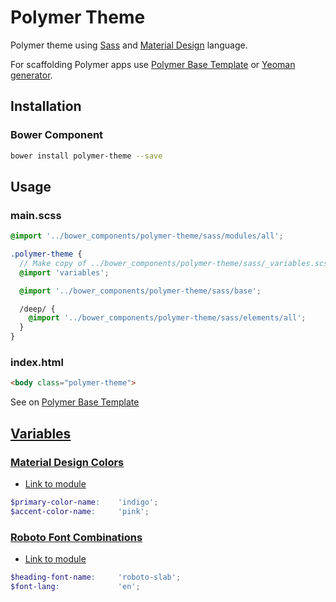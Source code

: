 # Polymer Theme

Polymer theme using [Sass](http://sass-lang.com) and
[Material Design](http://www.google.com/design/spec/material-design/introduction.html) language.

For scaffolding Polymer apps use [Polymer Base Template](https://github.com/StartPolymer/polymer-base-template)
or [Yeoman generator](https://github.com/yeoman/generator-polymer).

## Installation

### Bower Component

```sh
bower install polymer-theme --save
```

## Usage

### main.scss

```scss
@import '../bower_components/polymer-theme/sass/modules/all';

.polymer-theme {
  // Make copy of ../bower_components/polymer-theme/sass/_variables.scss to styles dir
  @import 'variables';

  @import '../bower_components/polymer-theme/sass/base';

  /deep/ {
    @import '../bower_components/polymer-theme/sass/elements/all';
  }
}
```

### index.html

```html
<body class="polymer-theme">
```

See on [Polymer Base Template](https://github.com/StartPolymer/polymer-base-template)

## [Variables](https://github.com/StartPolymer/polymer-theme/blob/master/sass/_variables.scss)

### [Material Design Colors](http://www.google.com/design/spec/style/color.html#color-color-palette)

- [Link to module](https://github.com/StartPolymer/polymer-theme/blob/master/sass/modules/_material-colors.scss)

```scss
$primary-color-name:    'indigo';
$accent-color-name:     'pink';
```

### [Roboto Font Combinations](https://gist.github.com/8faa215aca23696a3e3c)

- [Link to module](https://github.com/StartPolymer/polymer-theme/blob/master/sass/modules/_roboto-fonts.scss)

```scss
$heading-font-name:     'roboto-slab';
$font-lang:             'en';
```
